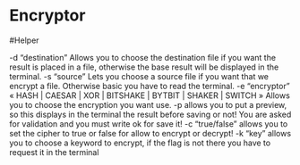 
# Encryptor

#Helper

-d “destination”
Allows you to choose the destination file if you want
the result is placed in a file, otherwise the base
result will be displayed in the terminal.
-s “source”
Lets you choose a source file if you want
that we encrypt a file.
Otherwise basic you have to read the terminal.
-e “encryptor”
« HASH | CAESAR | XOR | BITSHAKE | BYTBIT | SHAKER | SWITCH »
Allows you to choose the encryption you want
use.
-p
allows you to put a preview, so this displays in
the terminal the result before saving or not!
You are asked for validation and you must write ok for
save it!
-c “true/false”
allows you to set the cipher to true or false for
allow to encrypt or decrypt!
-k “key”
allows you to choose a keyword to encrypt, if the
flag is not there you have to request it in the terminal
